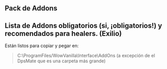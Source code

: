 ## Pack de Addons
## Lista de Addons obligatorios (si, ¡obligatorios!) y recomendados para healers. (Exilio)

Están listos para copiar y pegar en:
> C:\ProgramFiles/WowVanilla\Interface\AddOns       (a excepción de el DpsMate que es una carpeta más grande)



